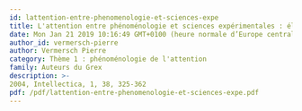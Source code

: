 ```yaml
---
id: lattention-entre-phenomenologie-et-sciences-expe
title: L'attention entre phénoménologie et sciences expérimentales : éléments de rapprochement
date: Mon Jan 21 2019 10:16:49 GMT+0100 (heure normale d’Europe centrale)
author_id: vermersch-pierre
author: Vermersch Pierre
category: Thème 1 : phénoménologie de l'attention
family: Auteurs du Grex
description: >-
2004, Intellectica, 1, 38, 325-362 
pdf: /pdf/lattention-entre-phenomenologie-et-sciences-expe.pdf
---
```

